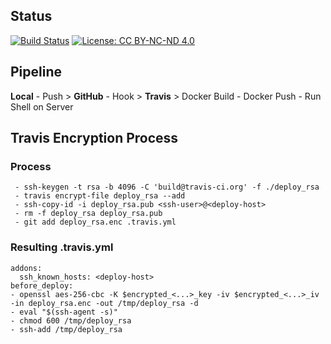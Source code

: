 ## Status
[![Build Status](https://travis-ci.org/ramon54321/pezula.svg?branch=master)](https://travis-ci.org/ramon54321/pezula)
[![License: CC BY-NC-ND 4.0](https://img.shields.io/badge/License-CC%20BY--NC--ND%204.0-red.svg)](http://creativecommons.org/licenses/by-nc-nd/4.0/)

## Pipeline
**Local** - Push > **GitHub** - Hook > **Travis** > Docker Build - Docker Push - Run Shell on Server

## Travis Encryption Process
### Process
```
 - ssh-keygen -t rsa -b 4096 -C 'build@travis-ci.org' -f ./deploy_rsa
 - travis encrypt-file deploy_rsa --add
 - ssh-copy-id -i deploy_rsa.pub <ssh-user>@<deploy-host>
 - rm -f deploy_rsa deploy_rsa.pub
 - git add deploy_rsa.enc .travis.yml
```
### Resulting .travis.yml
```
addons:
  ssh_known_hosts: <deploy-host>
before_deploy:
- openssl aes-256-cbc -K $encrypted_<...>_key -iv $encrypted_<...>_iv -in deploy_rsa.enc -out /tmp/deploy_rsa -d
- eval "$(ssh-agent -s)"
- chmod 600 /tmp/deploy_rsa
- ssh-add /tmp/deploy_rsa
```
